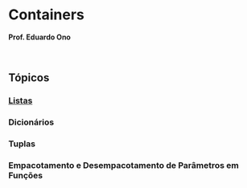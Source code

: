 
# Containers

__Prof. Eduardo Ono__

&nbsp;

## Tópicos

### [Listas](./listas.ipynb)

### Dicionários

### Tuplas

### Empacotamento e Desempacotamento de Parâmetros em Funções

&nbsp;
